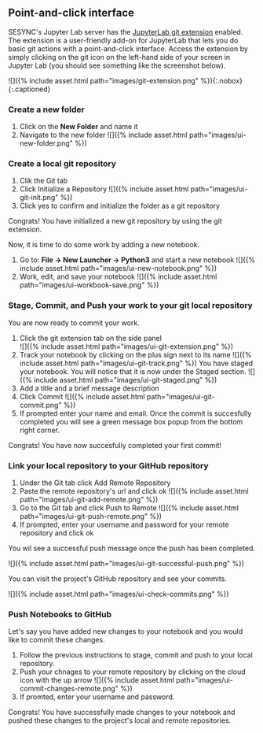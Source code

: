 ---
---

## Point-and-click interface

SESYNC's Jupyter Lab server has the [JupyterLab git extension](https://github.com/jupyterlab/jupyterlab-git#readme) enabled. The extension is a user-friendly add-on for JupyterLab that lets you do basic git actions with a point-and-click interface. Access the extension by simply clicking on the git icon on the left-hand side of your screen in Jupyter Lab (you should see something like the screenshot below).

![]({% include asset.html path="images/git-extension.png" %}){:.nobox}
{:.captioned}

### Create a new folder

1. Click on the **New Folder** and name it
2. Navigate to the new folder 
![]({% include asset.html path="images/ui-new-folder.png" %})

### Create a local git repository
1. Clik the Git tab
2. Click Initialize a Repository
![]({% include asset.html path="images/ui-git-init.png" %})
3. Click yes to confirm and initialize the folder as a git repository

Congrats! You have initialized a new git repository by using the git extension.

Now, it is time to do some work by adding a new notebook. 
1. Go to: **File -> New Launcher -> Python3** and start a new notebook
![]({% include asset.html path="images/ui-new-notebook.png" %})
2. Work, edit, and save your notebook
![]({% include asset.html path="images/ui-workbook-save.png" %})

### Stage, Commit, and Push your work to your git local repository
You are now ready to commit your work.

1. Click the git extension tab on the side panel  
![]({% include asset.html path="images/ui-git-extension.png" %})
2. Track your notebook by clicking on the plus sign next to its name
![]({% include asset.html path="images/ui-git-track.png" %})
You have staged your notebook. You will notice that it is now under the Staged section. 
![]({% include asset.html path="images/ui-git-staged.png" %})
4. Add a title and a brief message description
5. Click Commit
![]({% include asset.html path="images/ui-git-commit.png" %})
6. If prompted enter your name and email. Once the commit is succesfully completed you will see a green message box popup from the bottom right corner. 

Congrats! You have now succesfully completed your first commit!

### Link your local repository to your GitHub repository
1. Under the Git tab click Add Remote Repository
2. Paste the remote repository's url and click ok
![]({% include asset.html path="images/ui-git-add-remote.png" %})
3. Go to the Git tab and click Push to Remote
![]({% include asset.html path="images/ui-git-push-remote.png" %})
4. If prompted, enter your username and password for your remote repository and click ok

You wil see a successful push message once the push has been completed.

![]({% include asset.html path="images/ui-git-successful-push.png" %})

You can visit the project's GitHub repository and see your commits. 

![]({% include asset.html path="images/ui-check-commits.png" %})

### Push Notebooks to GitHub
Let's say you have added new changes to your notebook and you would like to commit these changes.

1. Follow the previous instructions to stage, commit and push to your local repository.
2. Push your chnages to your remote repository by clicking on the cloud icon with the up arrow
![]({% include asset.html path="images/ui-commit-changes-remote.png" %})
3. If promted, enter your username and password.

Congrats! You have successfully made changes to your notebook and pushed these changes to the project's local and remote repositories.






